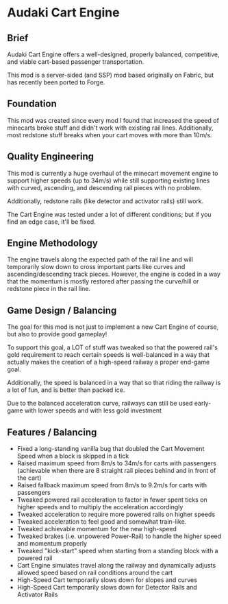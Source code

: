 # Audaki Cart Engine

## Brief
Audaki Cart Engine offers a well-designed, properly balanced, competitive, and viable cart-based passenger transportation.

This mod is a server-sided (and SSP) mod based originally on Fabric, but has recently been ported to Forge.

## Foundation
This mod was created since every mod I found that increased the speed of minecarts broke stuff and didn't
work with existing rail lines. Additionally, most redstone stuff breaks when your cart moves with more than 10m/s.

## Quality Engineering
This mod is currently a huge overhaul of the minecart movement engine to support higher speeds (up to 34m/s)
while still supporting existing lines with curved, ascending, and descending rail pieces with no problem.

Additionally, redstone rails (like detector and activator rails) still work.

The Cart Engine was tested under a lot of different conditions; but if you find an edge case, it'll be fixed.

## Engine Methodology
The engine travels along the expected path of the rail line and will temporarily slow down to cross important parts
like curves and ascending/descending track pieces. However, the engine is coded in a way that the momentum is mostly restored
after passing the curve/hill or redstone piece in the rail line.

## Game Design / Balancing
The goal for this mod is not just to implement a new Cart Engine of course, but also to provide good gameplay!

To support this goal, a LOT of stuff was tweaked so that the powered rail's gold requirement to reach certain
speeds is well-balanced in a way that actually makes the creation of a high-speed railway a proper end-game goal.

Additionally, the speed is balanced in a way that so that riding the railway is a lot of fun, and is better than packed ice.

Due to the balanced acceleration curve, railways can still be used early-game with lower speeds and with less gold investment

## Features / Balancing
- Fixed a long-standing vanilla bug that doubled the Cart Movement Speed when a block is skipped in a tick
- Raised maximum speed from 8m/s to 34m/s for carts with passengers (achievable when there are 8 straight rail
  pieces behind and in front of the cart)
- Raised fallback maximum speed from 8m/s to 9.2m/s for carts with passengers
- Tweaked powered rail acceleration to factor in fewer spent ticks on higher speeds and to multiply the acceleration accordingly
- Tweaked acceleration to require more powered rails on higher speeds
- Tweaked acceleration to feel good and somewhat train-like.
- Tweaked achievable momentum for the new high-speed
- Tweaked brakes (i.e. unpowered Power-Rail) to handle the higher speed and momentum properly
- Tweaked "kick-start" speed when starting from a standing block with a powered rail
- Cart Engine simulates travel along the railway and dynamically adjusts allowed speed based on rail conditions around the cart
- High-Speed Cart temporarily slows down for slopes and curves
- High-Speed Cart temporarily slows down for Detector Rails and Activator Rails
